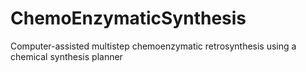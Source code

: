 # ChemoEnzymaticSynthesis
Computer-assisted multistep chemoenzymatic retrosynthesis using a chemical synthesis planner
